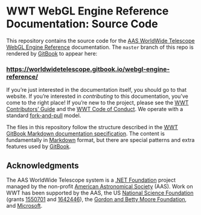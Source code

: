 # WWT WebGL Engine Reference Documentation: Source Code

This repository contains the source code for the
[AAS WorldWide Telescope WebGL Engine Reference] documentation. The `master`
branch of this repo is rendered by [GitBook] to appear here:

### https://worldwidetelescope.gitbook.io/webgl-engine-reference/

If you’re just interested in the documentation itself, you should go to that
website. If you’re interested in *contributing* to this documentation, you’ve
come to the right place! If you’re new to the project, please see the
[WWT Contributors’ Guide] and the [WWT Code of Conduct]. We operate with a
standard [fork-and-pull] model.

[AAS WorldWide Telescope WebGL Engine Reference]: https://worldwidetelescope.gitbook.io/webgl-engine-reference/
[WWT Contributors’ Guide]: https://worldwidetelescope.github.io/contributing/
[WWT Code of Conduct]: https://worldwidetelescope.github.io/code-of-conduct/
[fork-and-pull]: https://help.github.com/en/articles/about-collaborative-development-models

The files in this repository follow the structure described in the
[WWT GitBook Markdown documentation specification]. The content is
fundamentally in [Markdown] format, but there are special patterns and extra
features used by [GitBook].

[GitBook]: https://docs.gitbook.com/
[WWT GitBook Markdown documentation specification]: https://worldwidetelescope.gitbook.io/miscellaneous/documents/gitbook-spec
[Markdown]: https://commonmark.org/


## Acknowledgments

The AAS WorldWide Telescope system is a [.NET Foundation] project managed by
the non-profit [American Astronomical Society] (AAS). Work on WWT has been
supported by the AAS, the US [National Science Foundation] (grants [1550701]
and [1642446]), the [Gordon and Betty Moore Foundation], and [Microsoft].

[.NET Foundation]: https://dotnetfoundation.org/
[American Astronomical Society]: https://aas.org/
[National Science Foundation]: https://www.nsf.gov/
[1550701]: https://www.nsf.gov/awardsearch/showAward?AWD_ID=1550701
[1642446]: https://www.nsf.gov/awardsearch/showAward?AWD_ID=1642446
[Gordon and Betty Moore Foundation]: https://www.moore.org/
[Microsoft]: https://www.microsoft.com/
